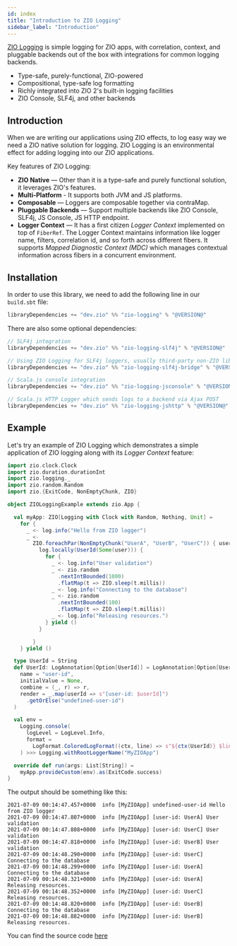```yaml
---
id: index
title: "Introduction to ZIO Logging"
sidebar_label: "Introduction"
---
```


[ZIO Logging](https://github.com/zio/zio-logging) is simple logging for ZIO apps, with correlation, context, and pluggable backends out of the box with integrations for common logging backends.

- Type-safe, purely-functional, ZIO-powered
- Compositional, type-safe log formatting
- Richly integrated into ZIO 2's built-in logging facilities
- ZIO Console, SLF4j, and other backends

## Introduction

When we are writing our applications using ZIO effects, to log easy way we need a ZIO native solution for logging. ZIO Logging is an environmental effect for adding logging into our ZIO applications.

Key features of ZIO Logging:

- **ZIO Native** — Other than it is a type-safe and purely functional solution, it leverages ZIO's features.
- **Multi-Platform** - It supports both JVM and JS platforms.
- **Composable** — Loggers are composable together via contraMap.
- **Pluggable Backends** — Support multiple backends like ZIO Console, SLF4j, JS Console, JS HTTP endpoint.
- **Logger Context** — It has a first citizen _Logger Context_ implemented on top of `FiberRef`. The Logger Context maintains information like logger name, filters, correlation id, and so forth across different fibers. It supports _Mapped Diagnostic Context (MDC)_ which manages contextual information across fibers in a concurrent environment.

## Installation

In order to use this library, we need to add the following line in our `build.sbt` file:

```scala
libraryDependencies += "dev.zio" %% "zio-logging" % "@VERSION@"
```

There are also some optional dependencies:

```scala
// SLF4j integration
libraryDependencies += "dev.zio" %% "zio-logging-slf4j" % "@VERSION@"

// Using ZIO Logging for SLF4j loggers, usually third-party non-ZIO libraries
libraryDependencies += "dev.zio" %% "zio-logging-slf4j-bridge" % "@VERSION@"

// Scala.js console integration
libraryDependencies += "dev.zio" %% "zio-logging-jsconsole" % "@VERSION@"

// Scala.js HTTP Logger which sends logs to a backend via Ajax POST
libraryDependencies += "dev.zio" %% "zio-logging-jshttp" % "@VERSION@"
```

## Example

Let's try an example of ZIO Logging which demonstrates a simple application of ZIO logging along with its _Logger Context_ feature:

[//]: # (TODO: make snippet type-checked using mdoc)

```scala
import zio.clock.Clock
import zio.duration.durationInt
import zio.logging._
import zio.random.Random
import zio.{ExitCode, NonEmptyChunk, ZIO}

object ZIOLoggingExample extends zio.App {

  val myApp: ZIO[Logging with Clock with Random, Nothing, Unit] =
    for {
      _ <- log.info("Hello from ZIO logger")
      _ <-
        ZIO.foreachPar(NonEmptyChunk("UserA", "UserB", "UserC")) { user =>
          log.locally(UserId(Some(user))) {
            for {
              _ <- log.info("User validation")
              _ <- zio.random
                .nextIntBounded(1000)
                .flatMap(t => ZIO.sleep(t.millis))
              _ <- log.info("Connecting to the database")
              _ <- zio.random
                .nextIntBounded(100)
                .flatMap(t => ZIO.sleep(t.millis))
              _ <- log.info("Releasing resources.")
            } yield ()
          }

        }
    } yield ()

  type UserId = String
  def UserId: LogAnnotation[Option[UserId]] = LogAnnotation[Option[UserId]](
    name = "user-id",
    initialValue = None,
    combine = (_, r) => r,
    render = _.map(userId => s"[user-id: $userId]")
      .getOrElse("undefined-user-id")
  )

  val env =
    Logging.console(
      logLevel = LogLevel.Info,
      format =
        LogFormat.ColoredLogFormat((ctx, line) => s"${ctx(UserId)} $line")
    ) >>> Logging.withRootLoggerName("MyZIOApp")

  override def run(args: List[String]) =
    myApp.provideCustom(env).as(ExitCode.success)
}
```

The output should be something like this:

```
2021-07-09 00:14:47.457+0000  info [MyZIOApp] undefined-user-id Hello from ZIO logger
2021-07-09 00:14:47.807+0000  info [MyZIOApp] [user-id: UserA] User validation
2021-07-09 00:14:47.808+0000  info [MyZIOApp] [user-id: UserC] User validation
2021-07-09 00:14:47.818+0000  info [MyZIOApp] [user-id: UserB] User validation
2021-07-09 00:14:48.290+0000  info [MyZIOApp] [user-id: UserC] Connecting to the database
2021-07-09 00:14:48.299+0000  info [MyZIOApp] [user-id: UserA] Connecting to the database
2021-07-09 00:14:48.321+0000  info [MyZIOApp] [user-id: UserA] Releasing resources.
2021-07-09 00:14:48.352+0000  info [MyZIOApp] [user-id: UserC] Releasing resources.
2021-07-09 00:14:48.820+0000  info [MyZIOApp] [user-id: UserB] Connecting to the database
2021-07-09 00:14:48.882+0000  info [MyZIOApp] [user-id: UserB] Releasing resources.
```

You can find the source code [here](https://github.com/zio/zio-logging/tree/master/examples/src/main/scala/zio/logging/example)
